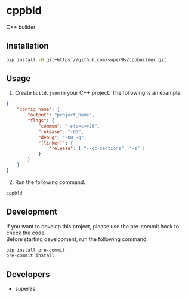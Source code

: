 # cppbld
C++ builder

## Installation

```bash
pip install -U git+https://github.com/super9s/cppbuilder.git
```

## Usage

1. Create `build.json` in your C++ project. The following is an example.

```json
{
    "config_name": {
        "output": "project_name",
        "flags": {
            "common": "-std=c++20",
            "release": "-O3",
            "debug": "-O0 -g",
            "[linker]": {
                "release": [ "--gc-sections", "-s" ]
            }
        }
    }
}
```

2. Run the following command.

```bash
cppbld
```

## Development

If you want to develop this project, please use the pre-commit hook to check the code.<br>
Before starting development, run the following command.

```bash
pip install pre-commit
pre-commit install
```

## Developers

- super9s
